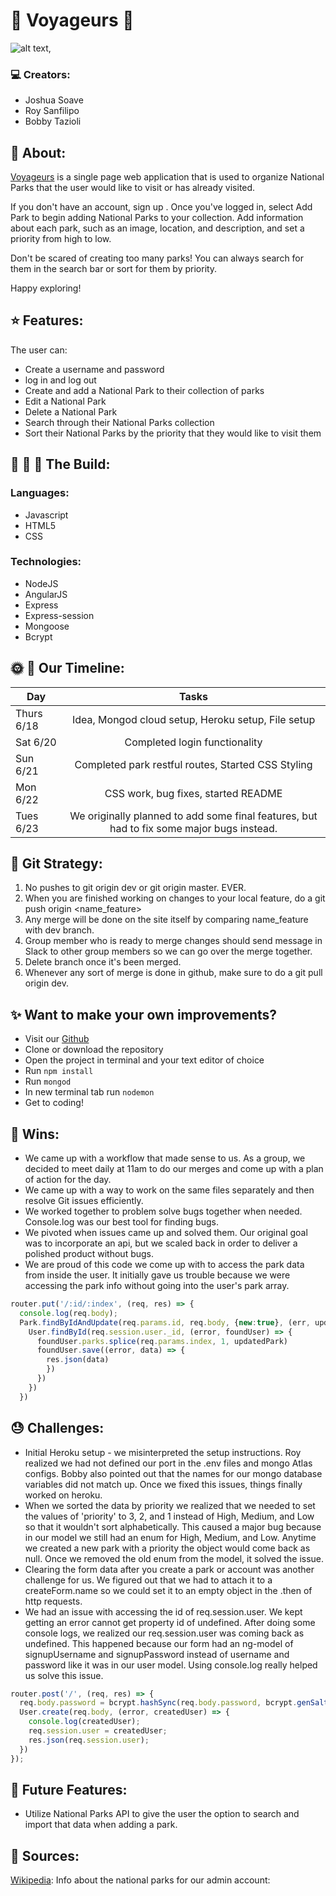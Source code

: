 # :evergreen_tree: Voyageurs :evergreen_tree:

![alt text](https:// ),

### :computer: Creators:

- Joshua Soave
- Roy Sanfilipo
- Bobby Tazioli

## :sunrise_over_mountains: About:

[Voyageurs](https://v-o-y-a-g-e-u-r-s.herokuapp.com/) is a single page web application that is used to organize National Parks that the user would like to visit or has already visited.

If you don't have an account, sign up <here>. Once you've logged in, select Add Park to begin adding National Parks to your collection. Add information about each park, such as an image, location, and description, and set a priority from high to low.

Don't be scared of creating too many parks! You can always search for them in the search bar or sort for them by priority.

Happy exploring!

## :star: Features:
The user can:
- Create a username and password
- log in and log out
- Create and add a National Park to their collection of parks
- Edit a National Park
- Delete a National Park
- Search through their National Parks collection
- Sort their National Parks by the priority that they would like to visit them

## :wrench: :nut_and_bolt: :hammer: The Build:
### Languages:
- Javascript
- HTML5
- CSS
### Technologies:
- NodeJS
- AngularJS
- Express
- Express-session
- Mongoose
- Bcrypt

## :sun_with_face: :full_moon_with_face: Our Timeline:
| Day           | Tasks         |
| ------------- |:-------------:|
| Thurs 6/18    | Idea, Mongod cloud setup, Heroku setup, File setup |
| Sat 6/20      | Completed login functionality      |
| Sun 6/21      | Completed park restful routes, Started CSS Styling      |
| Mon 6/22      | CSS work, bug fixes, started README     |
| Tues 6/23     | We originally planned to add some final features, but had to fix some major bugs instead.      |

## :floppy_disk: Git Strategy:

1. No pushes to git origin dev or git origin master. EVER.
2. When you are finished working on changes to your local feature, do a git push origin <name_feature>
3. Any merge will be done on the site itself by comparing name_feature with dev branch.
4. Group member who is ready to merge changes should send message in Slack to other group members so we can go over the merge together.
5. Delete branch once it's been merged.
6. Whenever any sort of merge is done in github, make sure to do a git pull origin dev.

## :sparkles: Want to make your own improvements?
- Visit our [Github](https://github.com/joshuasoave/national-parks)
- Clone or download the repository
- Open the project in terminal and your text editor of choice
- Run ```npm install```
- Run ```mongod```
- In new terminal tab run ```nodemon```
- Get to coding!

## :dancer: Wins:
- We came up with a workflow that made sense to us. As a group, we decided to meet daily at 11am to do our merges and come up with a plan of action for the day.
- We came up with a way to work on the same files separately and then resolve Git issues efficiently.
- We worked together to problem solve bugs together when needed. Console.log was our best tool for finding bugs.
- We pivoted when issues came up and solved them. Our original goal was to incorporate an api, but we scaled back in order to deliver a polished product without bugs. 
- We are proud of this code we come up with to access the park data from inside the user. It initially gave us trouble because we were accessing the park info without going into the user's park array.

```Javascript
router.put('/:id/:index', (req, res) => {
  console.log(req.body);
  Park.findByIdAndUpdate(req.params.id, req.body, {new:true}, (err, updatedPark) => {
    User.findById(req.session.user._id, (error, foundUser) => {
      foundUser.parks.splice(req.params.index, 1, updatedPark)
      foundUser.save((error, data) => {
        res.json(data)
        })
      })
    })
  })
  ```

## :sweat: Challenges:
- Initial Heroku setup - we misinterpreted the setup instructions. Roy realized we had not defined our port in the .env files and mongo Atlas configs. Bobby also pointed out that the names for our mongo database variables did not match up. Once we fixed this issues, things finally worked on heroku.
- When we sorted the data by priority we realized that we needed to set the values of 'priority' to 3, 2, and 1 instead of High, Medium, and Low so that it wouldn't sort alphabetically. This caused a major bug because in our model we still had an enum for High, Medium, and Low. Anytime we created a new park with a priority the object would come back as null. Once we removed the old enum from the model, it solved the issue.
- Clearing the form data after you create a park or account was another challenge for us. We figured out that we had to attach it to a createForm.name so we could set it to an empty object in the .then of http requests.
- We had an issue with accessing the id of req.session.user. We kept getting an error cannot get property id of undefined. After doing some console logs, we realized our req.session.user was coming back as undefined. This happened because our form had an ng-model of signupUsername and signupPassword instead of username and password like it was in our user model. Using console.log really helped us solve this issue.   

```Javascript
router.post('/', (req, res) => {
  req.body.password = bcrypt.hashSync(req.body.password, bcrypt.genSaltSync(10));
  User.create(req.body, (error, createdUser) => {
    console.log(createdUser);
    req.session.user = createdUser;
    res.json(req.session.user);
  })
});
```

## :pray: Future Features:
- Utilize National Parks API to give the user the option to search and import that data when adding a park.

## :blue_book: Sources:
[Wikipedia](https://en.wikipedia.org/wiki/List_of_national_parks_of_the_United_States): Info about the national parks for our admin account:
